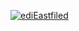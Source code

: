 [![ediEastfiled](https://circleci.com/gh/ediEastfiled/MyImageSlide.svg?style=svg)](https://circleci.com/gh/ediEastfield/MyImageSlide)
